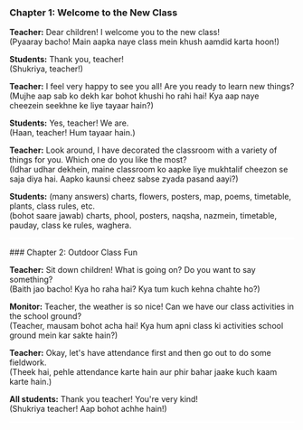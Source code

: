 
### Chapter 1: Welcome to the New Class  

**Teacher:** Dear children! I welcome you to the new class!  
(Pyaaray bacho! Main aapka naye class mein khush aamdid karta hoon!)  

**Students:** Thank you, teacher!  
(Shukriya, teacher!)  

**Teacher:** I feel very happy to see you all! Are you ready to learn new things?  
(Mujhe aap sab ko dekh kar bohot khushi ho rahi hai! Kya aap naye cheezein seekhne ke liye tayaar hain?)  

**Students:** Yes, teacher! We are.  
(Haan, teacher! Hum tayaar hain.)  

**Teacher:** Look around, I have decorated the classroom with a variety of things for you. Which one do you like the most?  
(Idhar udhar dekhein, maine classroom ko aapke liye mukhtalif cheezon se saja diya hai. Aapko kaunsi cheez sabse zyada pasand aayi?)  

**Students:** (many answers) charts, flowers, posters, map, poems, timetable, plants, class rules, etc.  
(bohot saare jawab) charts, phool, posters, naqsha, nazmein, timetable, pauday, class ke rules, waghera.  

<hr style="height:3px; border:none; background-color:white;" /> 
### Chapter 2: Outdoor Class Fun  

**Teacher:** Sit down children! What is going on? Do you want to say something?  
(Baith jao bacho! Kya ho raha hai? Kya tum kuch kehna chahte ho?)  

**Monitor:** Teacher, the weather is so nice! Can we have our class activities in the school ground?  
(Teacher, mausam bohot acha hai! Kya hum apni class ki activities school ground mein kar sakte hain?)  

**Teacher:** Okay, let's have attendance first and then go out to do some fieldwork.  
(Theek hai, pehle attendance karte hain aur phir bahar jaake kuch kaam karte hain.)  

**All students:** Thank you teacher! You're very kind!  
(Shukriya teacher! Aap bohot achhe hain!)  
<hr style="height:3px; border:none; background-color:white;" /> 
